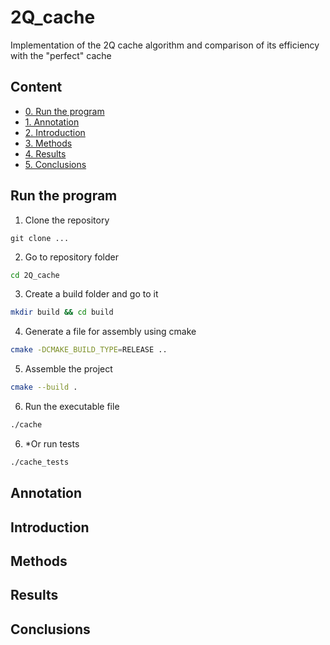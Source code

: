 # 2Q_cache
Implementation of the 2Q cache algorithm and comparison of its efficiency with the "perfect" cache

## Content
- [0. Run the program](#run-the-program)
- [1. Annotation](#annotation)
- [2. Introduction](#introduction)
- [3. Methods](#methods)
- [4. Results](#results)
- [5. Сonclusions](#conclusions)

## Run the program
1) Clone the repository
```shell
git clone ...
```
2) Go to repository folder
```bash
cd 2Q_cache
```
3) Create a build folder and go to it
```bash
mkdir build && cd build
```
4) Generate a file for assembly using cmake
```bash
cmake -DCMAKE_BUILD_TYPE=RELEASE ..
```
5) Assemble the project
```bash
cmake --build .
```
6) Run the executable file
```bash
./cache
```
6) *Or run tests
```bash
./cache_tests
```

## Annotation
## Introduction
## Methods
## Results
## Сonclusions

